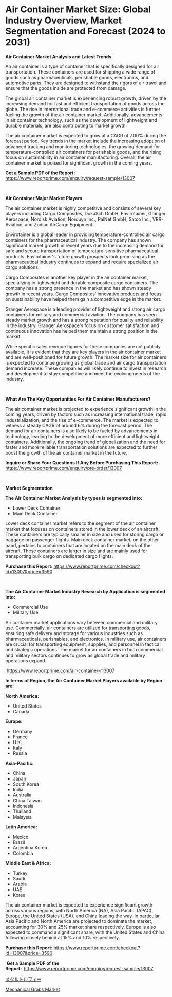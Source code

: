 <p><h1>Air Container Market Size: Global Industry Overview, Market Segmentation and Forecast (2024 to 2031)</h1></p><p><strong>Air Container Market Analysis and Latest Trends</strong></p>
<p><p>An air container is a type of container that is specifically designed for air transportation. These containers are used for shipping a wide range of goods such as pharmaceuticals, perishable goods, electronics, and automotive parts. They are designed to withstand the rigors of air travel and ensure that the goods inside are protected from damage.</p><p>The global air container market is experiencing robust growth, driven by the increasing demand for fast and efficient transportation of goods across the globe. The rise in international trade and e-commerce activities is further fueling the growth of the air container market. Additionally, advancements in air container technology, such as the development of lightweight and durable materials, are also contributing to market growth.</p><p>The air container market is expected to grow at a CAGR of 7.00% during the forecast period. Key trends in the market include the increasing adoption of advanced tracking and monitoring technologies, the growing demand for temperature-controlled air containers for perishable goods, and the rising focus on sustainability in air container manufacturing. Overall, the air container market is poised for significant growth in the coming years.</p></p>
<p><strong>Get a Sample PDF of the Report:&nbsp;</strong> <a href="https://www.reportprime.com/enquiry/request-sample/13007">https://www.reportprime.com/enquiry/request-sample/13007</a></p>
<p>&nbsp;</p>
<p><strong>Air Container Major Market Players</strong></p>
<p><p>The air container market is highly competitive and consists of several key players including Cargo Composites, DokaSch GmbH, Envirotainer, Granger Aerospace, Nordisk Aviation, Norduyn Inc., PalNet GmbH, Satco Inc., VRR-Aviation, and Zodiac AirCargo Equipment.</p><p>Envirotainer is a global leader in providing temperature-controlled air cargo containers for the pharmaceutical industry. The company has shown significant market growth in recent years due to the increasing demand for safe and secure transportation of temperature-sensitive pharmaceutical products. Envirotainer's future growth prospects look promising as the pharmaceutical industry continues to expand and require specialized air cargo solutions.</p><p>Cargo Composites is another key player in the air container market, specializing in lightweight and durable composite cargo containers. The company has a strong presence in the market and has shown steady growth in recent years. Cargo Composites' innovative products and focus on sustainability have helped them gain a competitive edge in the market.</p><p>Granger Aerospace is a leading provider of lightweight and strong air cargo containers for military and commercial aviation. The company has seen steady market growth and has a strong reputation for quality and reliability in the industry. Granger Aerospace's focus on customer satisfaction and continuous innovation has helped them maintain a strong position in the market.</p><p>While specific sales revenue figures for these companies are not publicly available, it is evident that they are key players in the air container market and are well-positioned for future growth. The market size for air containers is expected to continue growing as global trade and air cargo transportation demand increase. These companies will likely continue to invest in research and development to stay competitive and meet the evolving needs of the industry.</p></p>
<p>&nbsp;</p>
<p><strong>What Are The Key Opportunities For Air Container Manufacturers?</strong></p>
<p><p>The air container market is projected to experience significant growth in the coming years, driven by factors such as increasing international trade, rapid industrialization, and the rise of e-commerce. The market is expected to witness a steady CAGR of around 6% during the forecast period. The demand for air containers is also likely to be fueled by advancements in technology, leading to the development of more efficient and lightweight containers. Additionally, the ongoing trend of globalization and the need for faster and more reliable transportation solutions are expected to further boost the growth of the air container market in the future.</p></p>
<p><strong>Inquire or Share Your Questions If Any Before Purchasing This Report:</strong> <a href="https://www.reportprime.com/enquiry/pre-order/13007">https://www.reportprime.com/enquiry/pre-order/13007</a></p>
<p>&nbsp;</p>
<p><strong>Market Segmentation</strong></p>
<p><strong>The Air Container Market Analysis by types is segmented into:</strong></p>
<p><ul><li>Lower Deck Container</li><li>Main Deck Container</li></ul></p>
<p><p>Lower deck container market refers to the segment of the air container market that focuses on containers stored in the lower deck of an aircraft. These containers are typically smaller in size and used for storing cargo or baggage on passenger flights. Main deck container market, on the other hand, pertains to containers that are located on the main deck of the aircraft. These containers are larger in size and are mainly used for transporting bulk cargo on dedicated cargo flights.</p></p>
<p><strong>Purchase this Report:&nbsp;</strong><a href="https://www.reportprime.com/checkout?id=13007&price=3590">https://www.reportprime.com/checkout?id=13007&price=3590</a></p>
<p>&nbsp;</p>
<p><strong>The Air Container Market Industry Research by Application is segmented into:</strong></p>
<p><ul><li>Commercial Use</li><li>Military Use</li></ul></p>
<p><p>Air container market applications vary between commercial and military use. Commercially, air containers are utilized for transporting goods, ensuring safe delivery and storage for various industries such as pharmaceuticals, perishables, and electronics. In military use, air containers are crucial for transporting equipment, supplies, and personnel in tactical and strategic operations. The market for air containers in both commercial and military sectors continues to grow as global trade and military operations expand.</p></p>
<p><a href="https://www.reportprime.com/air-container-r13007">&nbsp;https://www.reportprime.com/air-container-r13007</a></p>
<p><strong>In terms of Region, the Air Container Market Players available by Region are:</strong></p>
<p>
    <p> <strong> North America: </strong>
        <ul>
            <li>United States</li>
            <li>Canada</li>
        </ul>
        </p> 
    <p> <strong> Europe: </strong>
        <ul>
            <li>Germany</li>
            <li>France</li>
            <li>U.K.</li>
            <li>Italy</li>
            <li>Russia</li>
        </ul>
        </p> 
    <p> <strong> Asia-Pacific: </strong>
        <ul>
            <li>China</li>
            <li>Japan</li>
            <li>South Korea</li>
            <li>India</li>
            <li>Australia</li>
            <li>China Taiwan</li>
            <li>Indonesia</li>
            <li>Thailand</li>
            <li>Malaysia</li>
        </ul>
        </p> 
    <p> <strong> Latin America: </strong>
        <ul>
            <li>Mexico</li>
            <li>Brazil</li>
            <li>Argentina Korea</li>
            <li>Colombia</li>
        </ul>
        </p> 
    <p> <strong> Middle East & Africa: </strong>
        <ul>
            <li>Turkey</li>
            <li>Saudi</li>
            <li>Arabia</li>
            <li>UAE</li>
            <li>Korea</li>
        </ul>
    </p>
    </p>
<p><p>The air container market is expected to experience significant growth across various regions, with North America (NA), Asia Pacific (APAC), Europe, the United States (USA), and China leading the way. In particular, Asia Pacific and North America are projected to dominate the market, accounting for 30% and 25% market share respectively. Europe is also expected to command a significant share, with the United States and China following closely behind at 15% and 10% respectively.</p></p>
<p><strong>Purchase this Report: </strong><a href="https://www.reportprime.com/checkout?id=13007&price=3590">https://www.reportprime.com/checkout?id=13007&price=3590</a></p>
<p>&nbsp;<strong>Get a Sample PDF of the Report:&nbsp;&nbsp;</strong><a href="https://www.reportprime.com/enquiry/request-sample/13007">https://www.reportprime.com/enquiry/request-sample/13007</a></p>
<p><strong></strong></p>
<p><p><a href="https://github.com/VellaJacobi2023/Market-Research-Report-List-1/blob/main/692770176198.md">メタルトロフィー</a></p><p><a href="https://view.publitas.com/reportprime-1/mechanical-grabs-market-size-market-outlook-and-market-forecast-2024-to-2031/">Mechanical Grabs Market</a></p></p>